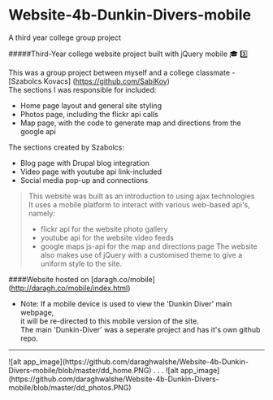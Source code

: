 # Website-4b-Dunkin-Divers-mobile
A third year college group project  


#####Third-Year college website project built with jQuery mobile :mortar_board: :three:  

This was a group project between myself and a college classmate - [Szabolcs Kovacs] (https://github.com/SabiKov)  
The sections I was responsible for included:  
- Home page layout and general site styling
- Photos page, including the flickr api calls
- Map page, with the code to generate map and directions from the google api  

The sections created by Szabolcs:  
- Blog page with Drupal blog integration
- Video page with youtube api link-included
- Social media pop-up and connections

> This website was built as an introduction to using ajax technologies  
> It uses a mobile platform to interact with various web-based api's, namely:
> * flickr api for the website photo gallery
> * youtube api for the website video feeds
> * google maps js-api for the map and directions page
> The website also makes use of jQuery with a customised theme to give a uniform style to the site.  

####Website hosted on [daragh.co/mobile] (http://daragh.co/mobile/index.html)
* Note: If a mobile device is used to view the 'Dunkin Diver' main webpage,  
it will be re-directed to this mobile version of the site.  
The main 'Dunkin-Diver' was a seperate project and has it's own github repo.

<hr/>
![alt app_image](https://github.com/daraghwalshe/Website-4b-Dunkin-Divers-mobile/blob/master/dd_home.PNG) . . . 
![alt app_image](https://github.com/daraghwalshe/Website-4b-Dunkin-Divers-mobile/blob/master/dd_photos.PNG)

